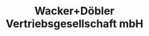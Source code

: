 ---
title: "Wacker+Döbler Vertriebsgesellschaft mbH"
url: /kitzingen/wacker-doebler-vertriebsgesellschaft-mbh/
shop: Autoteile
---